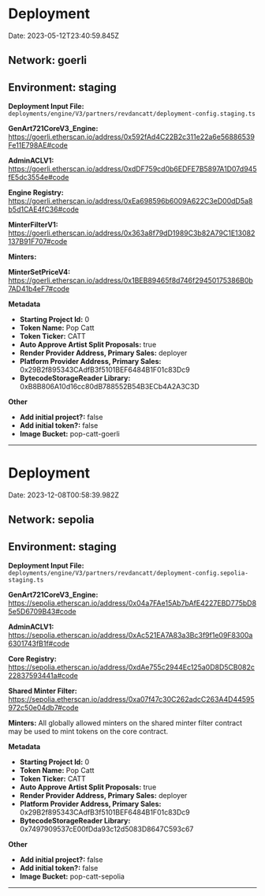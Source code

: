 # Deployment

Date: 2023-05-12T23:40:59.845Z

## **Network:** goerli

## **Environment:** staging

**Deployment Input File:** `deployments/engine/V3/partners/revdancatt/deployment-config.staging.ts`

**GenArt721CoreV3_Engine:** https://goerli.etherscan.io/address/0x592fAd4C22B2c311e22a6e56886539Fe11E798AE#code

**AdminACLV1:** https://goerli.etherscan.io/address/0xdDF759cd0b6EDFE7B5897A1D07d945fE5dc3554e#code

**Engine Registry:** https://goerli.etherscan.io/address/0xEa698596b6009A622C3eD00dD5a8b5d1CAE4fC36#code

**MinterFilterV1:** https://goerli.etherscan.io/address/0x363a8f79dD1989C3b82A79C1E13082137B91F707#code

**Minters:**

**MinterSetPriceV4:** https://goerli.etherscan.io/address/0x1BEB89465f8d746f29450175386B0b7AD41b4eF7#code

**Metadata**

- **Starting Project Id:** 0
- **Token Name:** Pop Catt
- **Token Ticker:** CATT
- **Auto Approve Artist Split Proposals:** true
- **Render Provider Address, Primary Sales:** deployer
- **Platform Provider Address, Primary Sales:** 0x29B2f895343CAdfB3f5101BEF6484B1F01c83Dc9
- **BytecodeStorageReader Library:** 0xB8B806A10d16cc80dB788552B54B3ECb4A2A3C3D

**Other**

- **Add initial project?:** false
- **Add initial token?:** false
- **Image Bucket:** pop-catt-goerli

---

# Deployment

Date: 2023-12-08T00:58:39.982Z

## **Network:** sepolia

## **Environment:** staging

**Deployment Input File:** `deployments/engine/V3/partners/revdancatt/deployment-config.sepolia-staging.ts`

**GenArt721CoreV3_Engine:** https://sepolia.etherscan.io/address/0x04a7FAe15Ab7bAfE4227EBD775bD85e5D6709B43#code

**AdminACLV1:** https://sepolia.etherscan.io/address/0xAc521EA7A83a3Bc3f9f1e09F8300a6301743fB1f#code

**Core Registry:** https://sepolia.etherscan.io/address/0xdAe755c2944Ec125a0D8D5CB082c22837593441a#code

**Shared Minter Filter:** https://sepolia.etherscan.io/address/0xa07f47c30C262adcC263A4D44595972c50e04db7#code

**Minters:** All globally allowed minters on the shared minter filter contract may be used to mint tokens on the core contract.

**Metadata**

- **Starting Project Id:** 0
- **Token Name:** Pop Catt
- **Token Ticker:** CATT
- **Auto Approve Artist Split Proposals:** true
- **Render Provider Address, Primary Sales:** deployer
- **Platform Provider Address, Primary Sales:** 0x29B2f895343CAdfB3f5101BEF6484B1F01c83Dc9
- **BytecodeStorageReader Library:** 0x7497909537cE00fDda93c12d5083D8647C593c67

**Other**

- **Add initial project?:** false
- **Add initial token?:** false
- **Image Bucket:** pop-catt-sepolia

---

